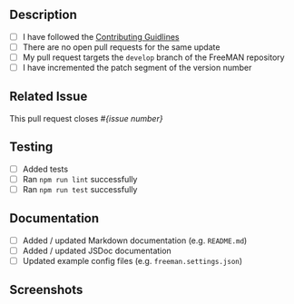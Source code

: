 <!--- Provide a general summary of your changes in the Title above -->

<!-- Please do not create a Pull Request without creating an issue first.
Any change needs to be discussed before proceeding.
Failure to do so may result in the rejection of the pull request. -->

## Description

<!--- Describe your changes in detail, then fill in the checklist below -->

- [ ] I have followed the [Contributing Guidlines](CONTRIBUTING.md)
- [ ] There are no open pull requests for the same update
- [ ] My pull request targets the `develop` branch of the FreeMAN repository
- [ ] I have incremented the patch segment of the version number

## Related Issue

<!--- If suggesting a new feature or change, please discuss it in an issue first -->
<!--- If fixing a bug, there should be an issue describing it with steps to reproduce -->
<!--- Please link to the issue here. Note that there should only be one
linked issue -->
<!--- Please ensure you have marked items in any checklist in the related issue
that have been resolved by code in this pull request -->

This pull request closes #*{issue number}*

## Testing

<!--- Please describe in detail how you tested your changes -->
<!--- Include details of your testing environment, and the tests you ran -->
<!--- When done, fill in the checklist -->

- [ ] Added tests
- [ ] Ran `npm run lint` successfully
- [ ] Ran `npm run test` successfully

## Documentation

<!--- If no documentation / config changes were required, remove the checklist / section -->

- [ ] Added / updated Markdown documentation (e.g. `README.md`)
- [ ] Added / updated JSDoc documentation
- [ ] Updated example config files (e.g. `freeman.settings.json`)

## Screenshots

<!-- Include if appropriate, otherwise remove section -->

